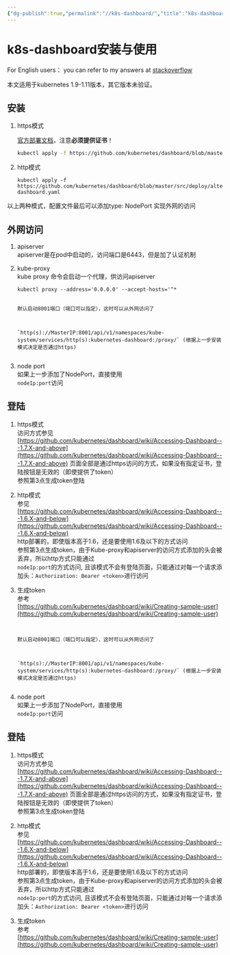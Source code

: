 ```yaml
---
{"dg-publish":true,"permalink":"//k8s-dashboard/","title":"k8s-dashboard安装与使用","tags":["Kubernetes"]}
---
```



# k8s-dashboard安装与使用

For English users： you can refer to my answers at [stackoverflow](https://stackoverflow.com/a/52176544/7230212)

本文适用于kubernetes 1.9-1.11版本，其它版本未验证。

## 安装

1. https模式  
      

    [官方部署文档](https://github.com/kubernetes/dashboard/wiki/Installation#recommended-setup)，注意**必须提供证书**！

    
    ```Bash
    kubectl apply -f https://github.com/kubernetes/dashboard/blob/master/src/deploy/recommended/kubernetes-dashboard.yaml
    ```
    
2. http模式
    
    ```Plain
    kubectl apply -f https://github.com/kubernetes/dashboard/blob/master/src/deploy/alternative/kubernetes-dashboard.yaml
    ```
    

以上两种模式，配置文件最后可以添加type: NodePort 实现外网的访问

## 外网访问

1. apiserver  
    apiserver是在pod中启动的，访问端口是6443，但是加了认证机制  
    
2. kube-proxy  
    kube proxy 命令会启动一个代理，供访问apiserver  
    
    ```Plain
    kubectl proxy --address='0.0.0.0' --accept-hosts='^*
    

    默认启动8001端口（端口可以指定），这时可以从外网访问了  

      

    `http(s)://MasterIP:8001/api/v1/namespaces/kube-system/services/http(s):kubernetes-dashboard:/proxy/` (根据上一步安装模式决定是否通过https)

    
3. node port  
    如果上一步添加了NodePort，直接使用  
    `nodeIp:port`访问

## 登陆

1. https模式  
    访问方式参见  
    [https://github.com/kubernetes/dashboard/wiki/Accessing-Dashboard---1.7.X-and-above](https://github.com/kubernetes/dashboard/wiki/Accessing-Dashboard---1.7.X-and-above) 页面全部是通过https访问的方式，如果没有指定证书，登陆按钮是无效的（即使提供了token）  
    参照第3点生成token登陆  
    
2. http模式  
    参见  
    [https://github.com/kubernetes/dashboard/wiki/Accessing-Dashboard---1.6.X-and-below](https://github.com/kubernetes/dashboard/wiki/Accessing-Dashboard---1.6.X-and-below)  
    http部署的，即使版本高于1.6，还是要使用1.6及以下的方式访问  
    参照第3点生成token，由于Kube-proxy和apiserver的访问方式添加的头会被丢弃，所以http方式只能通过  
    `nodeIp:port`的方式访问, 且该模式不会有登陆页面，只能通过对每一个请求添加头：`Authorization: Bearer <token>`进行访问
3. 生成token  
    参考  
    [https://github.com/kubernetes/dashboard/wiki/Creating-sample-user](https://github.com/kubernetes/dashboard/wiki/Creating-sample-user)

    ```
    

    默认启动8001端口（端口可以指定），这时可以从外网访问了  

      

    `http(s)://MasterIP:8001/api/v1/namespaces/kube-system/services/http(s):kubernetes-dashboard:/proxy/` (根据上一步安装模式决定是否通过https)

    
3. node port  
    如果上一步添加了NodePort，直接使用  
    `nodeIp:port`访问

## 登陆

1. https模式  
    访问方式参见  
    [https://github.com/kubernetes/dashboard/wiki/Accessing-Dashboard---1.7.X-and-above](https://github.com/kubernetes/dashboard/wiki/Accessing-Dashboard---1.7.X-and-above) 页面全部是通过https访问的方式，如果没有指定证书，登陆按钮是无效的（即使提供了token）  
    参照第3点生成token登陆  
    
2. http模式  
    参见  
    [https://github.com/kubernetes/dashboard/wiki/Accessing-Dashboard---1.6.X-and-below](https://github.com/kubernetes/dashboard/wiki/Accessing-Dashboard---1.6.X-and-below)  
    http部署的，即使版本高于1.6，还是要使用1.6及以下的方式访问  
    参照第3点生成token，由于Kube-proxy和apiserver的访问方式添加的头会被丢弃，所以http方式只能通过  
    `nodeIp:port`的方式访问, 且该模式不会有登陆页面，只能通过对每一个请求添加头：`Authorization: Bearer <token>`进行访问
3. 生成token  
    参考  
    [https://github.com/kubernetes/dashboard/wiki/Creating-sample-user](https://github.com/kubernetes/dashboard/wiki/Creating-sample-user)
